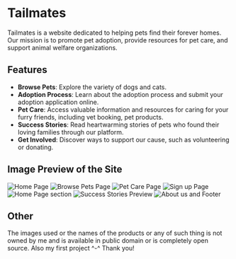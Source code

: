 # Tailmates

Tailmates is a website dedicated to helping pets find their forever homes. Our mission is to promote pet adoption, provide resources for pet care, and support animal welfare organizations.

## Features

- **Browse Pets**: Explore the variety of dogs and cats.
- **Adoption Process**: Learn about the adoption process and submit your adoption application online.
- **Pet Care**: Access valuable information and resources for caring for your furry friends, including vet booking, pet products.
- **Success Stories**: Read heartwarming stories of pets who found their loving families through our platform.
- **Get Involved**: Discover ways to support our cause, such as volunteering or donating.

## Image Preview of the Site

![Home Page](resources/preview-1.png)
![Browse Pets Page](resources/preview-2.png)
![Pet Care Page](resources/preview-3.png)
![Sign up Page](resources/preview-4.png)
![Home Page section](resources/preview-5.png)
![Success Stories Preview](resources/preview-6.png)
![About us and Footer](resources/preview-7.png)

## Other

The images used or the names of the products or any of such thing is not owned by me and is available in public domain or is completely open source.
Also my first project ^-^
Thank you!
